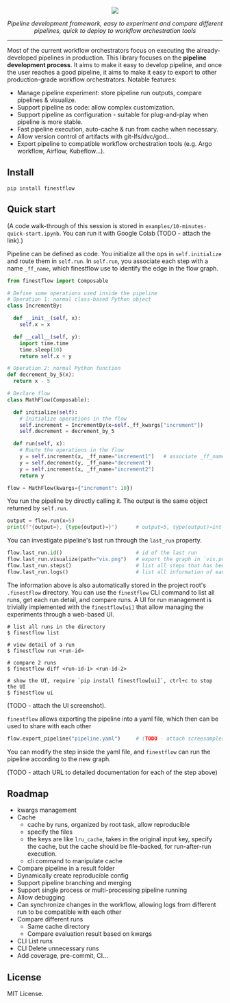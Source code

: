 <!-- # finestflow -->

<p align="center">
  <img src="https://github-production-user-asset-6210df.s3.amazonaws.com/35283585/244143468-d3f886e7-5d4c-4d2d-899f-52e84fac7df5.png">
</p>

<p align="center">
    <em>Pipeline development framework, easy to experiment and compare different pipelines, quick to deploy to workflow orchestration tools</em>
</p>

---

Most of the current workflow orchestrators focus on executing the already-developed pipelines in production. This library focuses on the **pipeline development process**. It aims to make it easy to develop pipeline, and once the user reaches a good pipeline, it aims to make it easy to export to other production-grade workflow orchestrators. Notable features:

- Manage pipeline experiment: store pipeline run outputs, compare pipelines & visualize.
- Support pipeline as code: allow complex customization.
- Support pipeline as configuration - suitable for plug-and-play when pipeline is more stable.
- Fast pipeline execution, auto-cache & run from cache when necessary.
- Allow version control of artifacts with git-lfs/dvc/god...
- Export pipeline to compatible workflow orchestration tools (e.g. Argo workflow, Airflow, Kubeflow...).

## Install

```shell
pip install finestflow
```

## Quick start

(A code walk-through of this session is stored in `examples/10-minutes-quick-start.ipynb`. You can run it with Google Colab (TODO - attach the link).)

Pipeline can be defined as code. You initialize all the ops in `self.initialize` and route them in `self.run`. In `self.run`, you associate each step with a name `_ff_name`, which finestflow use to identify the edge in the flow graph.

```python
from finestflow import Composable

# Define some operations used inside the pipeline
# Operation 1: normal class-based Python object
class IncrementBy:

  def __init__(self, x):
    self.x = x

  def __call__(self, y):
    import time.time
    time.sleep(10)
    return self.x + y

# Operation 2: normal Python function
def decrement_by_5(x):
  return x - 5

# Declare flow
class MathFlow(Composable):

  def initialize(self):
    # Initialize operations in the flow
    self.increment = IncrementBy(x=self._ff_kwargs["increment"])
    self.decrement = decrement_by_5

  def run(self, x):
    # Route the operations in the flow
    y = self.increment(x, _ff_name="increment1")   # associate _ff_name
    y = self.decrement(y, _ff_name="decrement")
    y = self.increment(x, _ff_name="increment2")
    return y

flow = MathFlow(kwargs={"increment": 10})
```

You run the pipeline by directly calling it. The output is the same object returned by `self.run`.

```python
output = flow.run(x=5)
print(f"{output=}, {type(output)=}")      # output=5, type(output)=int
```

You can investigate pipeline's last run through the `last_run` property.

```python
flow.last_run.id()                        # id of the last run
flow.last_run.visualize(path="vis.png")   # export the graph in `vis.png` file
flow.last_run.steps()                     # list all steps that has been run
flow.last_run.logs()                      # list all information of each step
```

The information above is also automatically stored in the project root's `.finestflow` directory. You can use the `finestflow` CLI command to list all runs, get each run detail, and compare runs. A UI for run management is trivially implemented with the `finestflow[ui]` that allow managing the experiments through a web-based UI.

```shell
# list all runs in the directory
$ finestflow list

# view detail of a run
$ finestflow run <run-id>

# compare 2 runs
$ finestflow diff <run-id-1> <run-id-2>

# show the UI, require `pip install finestflow[ui]`, ctrl+c to stop the UI
$ finestflow ui
```

(TODO - attach the UI screenshot).

`finestflow` allows exporting the pipeline into a yaml file, which then can be used to share with each other

```python
flow.export_pipeline("pipeline.yaml")     # (TODO - attach screesamplesnshots)
```

You can modify the step inside the yaml file, and `finestflow` can run the pipeline according to the new graph.

(TODO - attach URL to detailed documentation for each of the step above)

## Roadmap

- kwargs management
- Cache
  - cache by runs, organized by root task, allow reproducible
  - specify the files
  - the keys are like `lru_cache`, takes in the original input key, specify
    the cache, but the cache should be file-backed, for run-after-run execution.
  - cli command to manipulate cache
- Compare pipeline in a result folder
- Dynamically create reproducible config
- Support pipeline branching and merging
- Support single process or multi-processing pipeline running
- Allow debugging
- Can synchronize changes in the workflow, allowing logs from different run to be compatible with each other
- Compare different runs
  - Same cache directory
  - Compare evaluation result based on kwargs
- CLI List runs
- CLI Delete unnecessary runs
- Add coverage, pre-commit, CI...

## License

MIT License.
